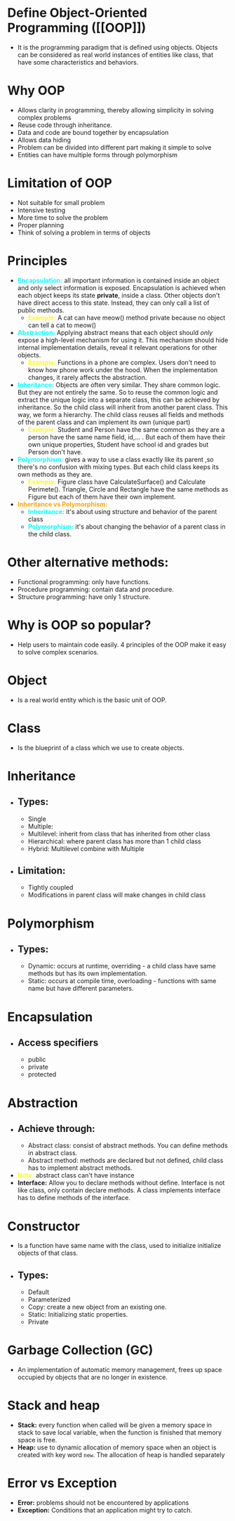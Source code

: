 # Define Object-Oriented Programming ([[OOP]])
- It is the programming paradigm that is defined using objects. Objects can be considered as real world instances of entities like class, that have some characteristics and behaviors.
# Why OOP
- Allows clarity in programming, thereby allowing simplicity in solving complex problems
- Reuse code through inheritance.
- Data and code are bound together by encapsulation
- Allows data hiding
- Problem can be divided into different part making it simple to solve
- Entities can have multiple forms through polymorphism
# Limitation of OOP
- Not suitable for small problem
- Intensive testing
- More time to solve the problem
- Proper planning
- Think of solving a problem in terms of objects
# Principles
- <span style="color:aqua; font-weight:bold">Encapsulation:</span> all important information is contained inside an object and only select information is exposed. Encapsulation is achieved when each object keeps its state **private**, inside a class. Other objects don't have direct access to this state. Instead, they can only call a list of public methods.
	- <span style="color:yellow; font-weight:bold">Example:</span> A cat can have meow() method private because no object can tell a cat to meow()
- <span style="color:aqua; font-weight:bold">Abstraction:</span> Applying abstract means that each object should *only* expose a high-level mechanism for using it. This mechanism should hide internal implementation details, reveal it relevant operations for other objects.
	- <span style="color:yellow; font-weight:bold">Example:</span> Functions in a phone are complex. Users don't need to know how phone work under the hood. When the implementation changes, it rarely affects the abstraction. 
- <span style="color:aqua; font-weight:bold">Inheritance:</span> Objects are often very similar. They share common logic. But they are not entirely the same. So to reuse the common logic and extract the unique logic into a separate class, this can be achieved by inheritance. So the child class will inherit from another parent class. This way, we form a hierarchy. The child class reuses all fields and methods of the parent class and can implement its own (unique part)
	- <span style="color:yellow; font-weight:bold">Example:</span> Student and Person have the same common as they are a person have the same name field, id,... . But each of them have their own unique properties, Student have school id and grades but Person don't have. 
- <span style="color:aqua; font-weight:bold">Polymorphism:</span> gives a way to use a class exactly like its parent ,so there's no confusion with mixing types. But each child class keeps its own methods as they are.
	- <span style="color:yellow; font-weight:bold">Example:</span> Figure class have CalculateSurface() and Calculate Perimete(). Triangle, Circle and Rectangle have the same methods as Figure but each of them have their own implement.
- <span style="color: orange; font-weight: bold">Inheritance vs Polymorphism:</span> 
	- <span style="color:aqua; font-weight:bold">Inheritance:</span> it's about using structure and behavior of the parent class
	- <span style="color:aqua; font-weight:bold">Polymorphism:</span> it's about changing the behavior of a parent class in the child class.
# Other alternative methods:
- Functional programming: only have functions.
- Procedure programming: contain data and procedure.
- Structure programming: have only 1 structure.
# Why is OOP so popular?
- Help users to maintain code easily. 4 principles of the OOP make it easy to solve complex scenarios. 
# Object
- Is a real world entity which is the basic unit of OOP.
# Class
- Is the blueprint of a class which we use to create objects.
# Inheritance
- ## Types:
	- Single
	- Multiple: 
	- Multilevel: inherit from class that has inherited from other class
	- Hierarchical: where parent class has more than 1 child class
	- Hybrid: Multilevel combine with Multiple
- ## Limitation:
	- Tightly coupled
	- Modifications in parent class will make changes in child class
# Polymorphism
- ## Types:
	- Dynamic: occurs at runtime, overriding - a child class have same methods but has its own implementation. 
	- Static: occurs at compile time, overloading - functions with same name but have different parameters.
# Encapsulation
- ## Access specifiers
	- public
	- private
	- protected
# Abstraction
- ## Achieve through:
	- Abstract class: consist of abstract methods. You can define methods in abstract class.
	- Abstract method: methods are declared but not defined, child class has to implement abstract methods.
- <span style="color:yellow; font-weight: bold">Note:</span> abstract class can't have instance
- **Interface:**  Allow you to declare methods without define. Interface is not like class, only contain declare methods. A class implements interface has to define methods of the interface. 
# Constructor
- Is a function have same name with the class, used to initialize initialize objects of that class.
- ## Types:
	- Default
	- Parameterized
	- Copy: create a new object from an existing one.
	- Static: Initializing static properties.
	- Private
# Garbage Collection (GC)
- An implementation of automatic memory management, frees up space occupied by objects that are no longer in existence.
# Stack and heap
- **Stack:** every function when called will be given a memory space in stack to save local variable, when the function is finished that memory space is free.
- **Heap:** use to dynamic allocation of memory space when an object is created with key word `new`. The allocation of heap is handled separately
# Error vs Exception
- **Error:** problems should not be encountered by applications
- **Exception:** Conditions that an application might try to catch.
